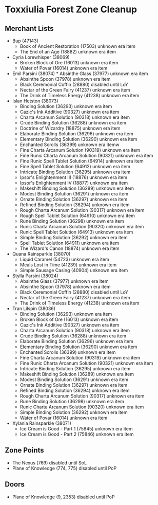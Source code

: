 # Toxxiulia Forest Zone Cleanup

## Merchant Lists

* Bup (47143)
  * Book of Ancient Restoration (17503) unknown era item
  * The End of an Age (18882) unknown era item
* Cyria Lorewhisper (38069)
  * Broken Block of Ore (16013) unknown era item
  * Water of Povar (16014) unknown era item
* Emil Parsini (38074)  * Absinthe Glass (37977) unknown era item
  * Absinthe Spoon (37978) unknown era item
  * Black Ceremonial Coffin (28880) disabled until LoY
  * Nectar of the Green Fairy (41237) unknown era item
  * The Drink of Timeless Energy (41238) unknown era item
* Islan Hetston (38073)
  * Binding Solution (36293) unknown era item
  * Cazic's Ink Additive (90327) unknown era item
  * Charta Arcanum Solution (90318) unknown era item
  * Crude Binding Solution (36288) unknown era item
  * Doctrine of Wizardry (18875) unknown era item
  * Elaborate Binding Solution (36296) unknown era item
  * Elementary Binding Solution (36290) unknown era item
  * Enchanted Scrolls (36399) unknown era itemw
  * Fine Charta Arcanum Solution (90319) unknown era item
  * Fine Runic Charta Arcanum Solution (90321) unknown era item
  * Fine Runic Spell Tablet Solution (64914) unknown era item
  * Fine Spell Tablet Solution (64912) unknown era item
  * Intricate Binding Solution (36295) unknown era item
  * Ipsor's Enlightenment III (18876) unknown era item
  * Ipsor's Enlightenment IV (18877) unknown era item
  * Makeshift Binding Solution (36289) unknown era item
  * Modest Binding Solution (36291) unknown era item
  * Ornate Binding Solution (36297) unknown era item
  * Refined Binding Solution (36294) unknown era item
  * Rough Charta Arcanum Solution (90317) unknown era item
  * Rough Spell Tablet Solution (64910) unknown era item
  * Rune Binding Solution (36298) unknown era item
  * Runic Charta Arcanum Solution (90320) unknown era item
  * Runic Spell Tablet Solution (64913) unknown era item
  * Simple Binding Solution (36292) unknown era item
  * Spell Tablet Solution (64911) unknown era item
  * The Wizard's Canon (18874) unknown era item
* Quana Rainsparkle (38070)
  * Liquid Caramel (54723) unknown era item
  * Meals Lost in Time (41239) unknown era item
  * Simple Sausage Casing (40904) unknown era item
* Stylla Parsini (38024)
  * Absinthe Glass (37977) unknown era item
  * Absinthe Spoon (37978) unknown era item
  * Black Ceremonial Coffin (28880) disabled until LoY
  * Nectar of the Green Fairy (41237) unknown era item
  * The Drink of Timeless Energy (41238) unknown era item
* Tran Lilspin (38036)
  * Binding Solution (36293) unknown era item
  * Broken Block of Ore (16013) unknown era item
  * Cazic's Ink Additive (90327) unknown era item
  * Charta Arcanum Solution (90318) unknown era item
  * Crude Binding Solution (36288) unknown era item
  * Elaborate Binding Solution (36296) unknown era item
  * Elementary Binding Solution (36290) unknown era item
  * Enchanted Scrolls (36399) unknown era item
  * Fine Charta Arcanum Solution (90319) unknown era item
  * Fine Runic Charta Arcanum Solution (90321) unknown era item
  * Intricate Binding Solution (36295) unknown era item
  * Makeshift Binding Solution (36289) unknown era item
  * Modest Binding Solution (36291) unknown era item
  * Ornate Binding Solution (36297) unknown era item
  * Refined Binding Solution (36294) unknown era item
  * Rough Charta Arcanum Solution (90317) unknown era item
  * Rune Binding Solution (36298) unknown era item
  * Runic Charta Arcanum Solution (90320) unknown era item
  * Simple Binding Solution (36292) unknown era item
  * Water of Povar (16014) unknown era item
* Xylania Rainsparkle (38071)
  * Ice Cream is Good - Part 1 (75845) unknown era item
  * Ice Cream is Good - Part 2 (75846) unknown era item

## Zone Points

* The Nexus (769) disabled until SoL
* Plane of Knowledge (774, 775) disabled until PoP

## Doors

* Plane of Knowledge (9, 2353) disabled until PoP
